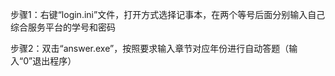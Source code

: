 步骤1：右键“login.ini”文件，打开方式选择记事本，在两个等号后面分别输入自己综合服务平台的学号和密码

步骤2：双击“answer.exe”，按照要求输入章节对应年份进行自动答题（输入“0”退出程序）
